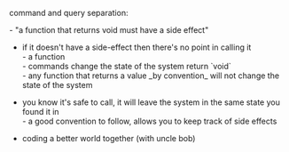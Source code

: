 command and query separation:  
  
\- "a function that returns void must have a side effect"  
  - if it doesn't have a side-effect then there's no point in calling it  
\- a function  
\- commands change the state of the system return \`void\`  
\- any function that returns a value \_by convention\_ will not change the state of the system  
  - you know it's safe to call, it will leave the system in the same state you found it in  
\- a good convention to follow, allows you to keep track of side effects

- coding a better world together (with uncle bob)